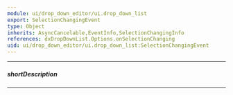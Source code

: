 ```yaml
---
module: ui/drop_down_editor/ui.drop_down_list
export: SelectionChangingEvent
type: Object
inherits: AsyncCancelable,EventInfo,SelectionChangingInfo
references: dxDropDownList.Options.onSelectionChanging
uid: ui/drop_down_editor/ui.drop_down_list:SelectionChangingEvent
---
```

---
##### shortDescription
<!-- Description goes here -->

---
<!-- Description goes here -->